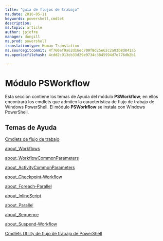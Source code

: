 ```yaml
---
title: "guía de flujos de trabajo"
ms.date: 2016-05-11
keywords: powershell,cmdlet
description: 
ms.topic: article
author: jpjofre
manager: dongill
ms.prod: powershell
translationtype: Human Translation
ms.sourcegitcommit: 4f760ef9a62d16ec709f8d25e62c2a03b8d841a5
ms.openlocfilehash: 4cdd2c913eb33d29e9734c3845994d7e776db2b1

---
```


# Módulo PSWorkflow
Esta sección contiene los temas de Ayuda del módulo **PSWorkflow**; en ellos encontrará los cmdlets que admiten la característica de flujo de trabajo de Windows PowerShell. El módulo **PSWorkflow** se instala con Windows PowerShell.

## Temas de Ayuda
[Cmdlets de flujo de trabajo](http://go.microsoft.com/fwlink/?LinkID=245865)

[about_Workflows](https://technet.microsoft.com/en-us/library/f2897bdd-1b9d-4679-8b19-09840bd40a22)

[about_WorkflowCommonParameters](https://technet.microsoft.com/en-us/library/119f968e-618e-439c-b76c-cdd17e6df27c)

[about_ActivityCommonParameters](https://technet.microsoft.com/en-us/library/8ca60664-37c6-4257-a723-e3c41dd10122)

[about_Checkpoint-Workflow](https://technet.microsoft.com/en-us/library/3a309488-1e7a-4807-b83b-dedbeac3ee1c)

[about_Foreach-Parallel](https://technet.microsoft.com/en-us/library/35704780-dde8-4f5f-9319-5b982148bba7)

[about_InlineScript](https://technet.microsoft.com/en-us/library/f88ed5a9-02d6-4bf0-a031-61198e1e7291)

[about_Parallel](https://technet.microsoft.com/en-us/library/104559a8-e89a-49f5-8c08-e5bf72768cbf)

[about_Sequence](https://technet.microsoft.com/en-us/library/bda3f81a-be8a-43be-b0df-12bb7e193b9b)

[about_Suspend-Workflow](https://technet.microsoft.com/en-us/library/be2ded75-1eca-493e-96c1-758f92b5f199)

[Cmdlets Utility de flujo de trabajo de PowerShell](https://technet.microsoft.com/en-us/library/a5a32019-0d68-4041-935f-1b1cacaf6d3d)




<!--HONumber=Aug16_HO3-->


